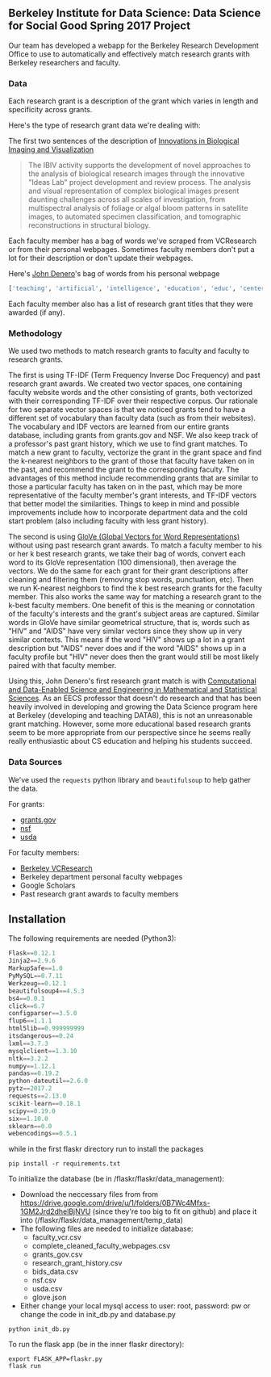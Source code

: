 ## Berkeley Institute for Data Science: Data Science for Social Good Spring 2017 Project

Our team has developed a webapp for the Berkeley Research Development Office to use to automatically and effectively match research grants with Berkeley researchers and faculty.

### Data

Each research grant is a description of the grant which varies in length and specificity across grants.

Here's the type of research grant data we're dealing with:

The first two sentences of the description of [Innovations in Biological Imaging and Visualization](https://nsf.gov/funding/pgm_summ.jsp?pims_id=503473&org=NSF&sel_org=NSF&from=fund)
> The IBIV activity supports the development of novel approaches to the analysis of biological research images through the innovative "Ideas Lab" project development and review process. The analysis and visual representation of complex biological images present daunting challenges across all scales of investigation, from multispectral analysis of foliage or algal bloom patterns in satellite images, to automated specimen classification, and tomographic reconstructions in structural biology. 

Each faculty member has a bag of words we've scraped from VCResearch or from their personal webpages. Sometimes faculty members don't put a lot for their description or don't update their webpages.

Here's [John Denero](https://www2.eecs.berkeley.edu/Faculty/Homepages/denero.html)'s bag of words from his personal webpage
```python
['teaching', 'artificial', 'intelligence', 'education', 'educ', 'centers', 'artificial', 'intelligence', 'bair', 'teaching', 'schedule', 'foundations', 'data', 'science', 'mowefr', 'pimentel', 'completion', 'computer', 'science', 'decal', 'anova', 'teaching', 'computer', 'science', 'youth', 'soda', 'foundations', 'data', 'science', 'mowefr', 'completion', 'computer', 'science', 'eecs', 'natural', 'language', 'processing', 'tasks', 'related', 'statistical', 'machine', 'translation', 'cross-lingual', 'alignment', 'translation', 'model', 'estimation', 'translation', 'inference', 'lexicon', 'acquisition', 'unsupervised', 'grammar', 'induction', 'prior', 'spent', 'four', 'scientist', 'google', 'primarily', 'google', 'translate', 'serves', 'billion', 'translation', 'requests', 'refereed', 'naacl', 'acl', 'emnlp', 'conferences', 'author', 'composing', 'textbook', 'programming', 'computer', 'science', 'masters', 'philosophy', 'eecs']
```

Each faculty member also has a list of research grant titles that they were awarded (if any).


### Methodology

We used two methods to match research grants to faculty and faculty to research grants.

The first is using TF-IDF (Term Frequency Inverse Doc Frequency) and past research grant awards. We created two vector spaces, one containing faculty website words and the other consisting of grants, both vectorized with their corresponding TF-IDF over their respective corpus. Our rationale for two separate vector spaces is that we noticed grants tend to have a different set of vocabulary than faculty data (such as from their websites). The vocabulary and IDF vectors are learned from our entire grants database, including grants from grants.gov and NSF. We also keep track of a professor's past grant history, which we use to find grant matches. To match a new grant to faculty, vectorize the grant in the grant space and find the k-nearest neighbors to the grant of those that faculty have taken on in the past, and recommend the grant to the corresponding faculty. The advantages of this method include recommending grants that are similar to those a particular faculty has taken on in the past, which may be more representative of the faculty member's grant interests, and TF-IDF vectors that better model the similarities. Things to keep in mind and possible improvements include how to incorporate department data and the cold start problem (also including faculty with less grant history). 

The second is using [GloVe (Global Vectors for Word Representations)](https://nlp.stanford.edu/projects/glove/) without using past research grant awards. To match a faculty member to his or her k best research grants, we take their bag of words, convert each word to its GloVe representation (100 dimensional), then average the vectors. We do the same for each grant for their grant descriptions after cleaning and filtering them (removing stop words, punctuation, etc). Then we run K-nearest neighbors to find the k best research grants for the faculty member. This also works the same way for matching a research grant to the k-best faculty members. One benefit of this is the meaning or connotation of the faculty's interests and the grant's subject areas are captured. Similar words in GloVe have similar geometrical structure, that is, words such as "HIV" and "AIDS" have very similar vectors since they show up in very similar contexts. This means if the word "HIV" shows up a lot in a grant description but "AIDS" never does and if the word "AIDS" shows up in a faculty profile but "HIV" never does then the grant would still be most likely paired with that faculty member.

Using this, John Denero's first research grant match is with [Computational and Data-Enabled Science and Engineering in Mathematical and Statistical Sciences](https://www.grants.gov/web/grants/view-opportunity.html?oppId=289329). As an EECS professor that doesn't do research and that has been heavily involved in developing and growing the Data Science program here at Berkeley (developing and teaching DATA8), this is not an unreasonable grant matching. However, some more educational based research grants seem to be more appropriate from our perspective since he seems really really enthusiastic about CS education and helping his students succeed.


### Data Sources

We've used the ``requests`` python library and ``beautifulsoup`` to help gather the data.

For grants:
- [grants.gov](grants.gov)
- [nsf](nsf.gov)
- [usda](usda.gov)

For faculty members:
- [Berkeley VCResearch](vcresearch.berkeley.edu)
- Berkeley department personal faculty webpages
- Google Scholars
- Past research grant awards to faculty members


## Installation

The following requirements are needed (Python3):

```python
Flask==0.12.1
Jinja2==2.9.6
MarkupSafe==1.0
PyMySQL==0.7.11
Werkzeug==0.12.1
beautifulsoup4==4.5.3
bs4==0.0.1
click==6.7
configparser==3.5.0
flup6==1.1.1
html5lib==0.999999999
itsdangerous==0.24
lxml==3.7.3
mysqlclient==1.3.10
nltk==3.2.2
numpy==1.12.1
pandas==0.19.2
python-dateutil==2.6.0
pytz==2017.2
requests==2.13.0
scikit-learn==0.18.1
scipy==0.19.0
six==1.10.0
sklearn==0.0
webencodings==0.5.1
```

while in the first flaskr directory run to install the packages
```
pip install -r requirements.txt
```


To initialize the database (be in /flaskr/flaskr/data_management):

- Download the neccessary files from from https://drive.google.com/drive/u/1/folders/0B7Wc4Mfxs-1GM2Jrd2dhelBjNVU (since they're too big to fit on github) and place it into (/flaskr/flaskr/data_management/temp_data)
- The following files are needed to initialize database:
    - faculty_vcr.csv
    - complete_cleaned_faculty_webpages.csv
    - grants_gov.csv
    - research_grant_history.csv
    - bids_data.csv
    - nsf.csv
    - usda.csv
    - glove.json
- Either change your local mysql access to user: root, password: pw or change the code in init_db.py and database.py

```
python init_db.py
```

To run the flask app (be in the inner flaskr directory):
```
export FLASK_APP=flaskr.py
flask run
```
